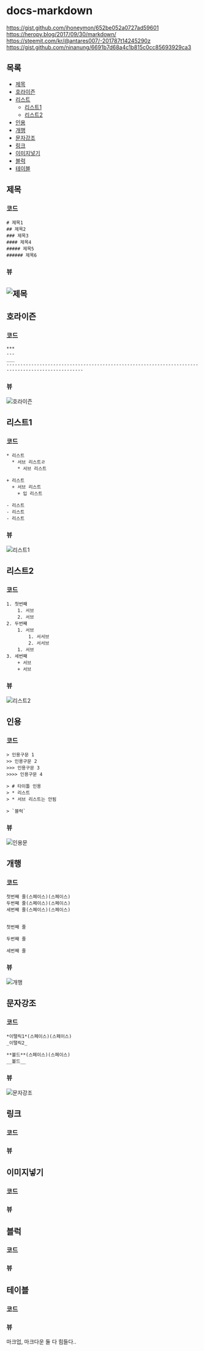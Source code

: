 # docs-markdown

https://gist.github.com/ihoneymon/652be052a0727ad59601
https://heropy.blog/2017/09/30/markdown/
https://steemit.com/kr/@antares007/-201787t14245290z
https://gist.github.com/ninanung/6691b7d68a4c1b815c0cc85693929ca3

## 목록
* [제목](#제목)
* [호라이즌](#호라이즌)
* [리스트](#리스트1)
	* [리스트1](#리스트1)
	* [리스트2](#리스트2)
* [인용](#인용)
* [개행](#개행)
* [문자강조](#문자강조)
* [링크](#링크)
* [이미지넣기](#이미지넣기)
* [블럭](#블럭)
* [테이블](#테이블)

## 제목
### 코드
```
# 제목1
## 제목2
### 제목3
#### 제목4
##### 제목5
###### 제목6
```

### 뷰
![제목](https://github.com/justsoo/docs-markdown/blob/master/images/title_1.PNG?raw=true)
--------------------------------------------------------------------------------------------------

## 호라이즌
### 코드
```
***
---
___
--------------------------------------------------------------------------------------------------
```
### 뷰
![호라이즌](https://github.com/justsoo/docs-markdown/blob/master/images/horizion_1.PNG?raw=true)

## 리스트1
### 코드
```
* 리스트
  * 서브 리스트ㄹ
    * 서브 리스트

+ 리스트
  + 서브 리스트
    + 입 리스트

- 리스트
- 리스트
- 리스트
```
### 뷰
![리스트1](https://github.com/justsoo/docs-markdown/blob/master/images/list_1.PNG?raw=true)

## 리스트2
### 코드
```
1. 첫번째
	1. 서브
	2. 서브
2. 두번째
	1. 서브
		1. 서서브
		2. 서서브
	1. 서브
3. 세번째
	+ 서브
	+ 서브
```
### 뷰
![리스트2](https://github.com/justsoo/docs-markdown/blob/master/images/list_2.PNG?raw=true)	
	
## 인용
### 코드
```
> 인용구문 1
>> 인용구문 2
>>> 인용구문 3
>>>> 인용구문 4

> # 타이틀 인용
> * 리스트
> * 서브 리스트는 안됨

> `블럭`
```
### 뷰
![인용문](https://github.com/justsoo/docs-markdown/blob/master/images/quotation_1.PNG?raw=true)	

## 개행
### 코드
```
첫번째 줄(스페이스)(스페이스)    
두번째 줄(스페이스)(스페이스)    
세번째 줄(스페이스)(스페이스)  


첫번째 줄

두번째 줄

세번째 줄
```
### 뷰
![개행](https://github.com/justsoo/docs-markdown/blob/master/images/newline_1.png?raw=true)	


## 문자강조
### 코드
```
*이탤릭1*(스페이스)(스페이스)    
_이탤릭2_

**볼드**(스페이스)(스페이스)    
__볼드__
```
### 뷰
![문자강조](https://github.com/justsoo/docs-markdown/blob/master/images/bold_1.png?raw=true)	

## 링크
### 코드
### 뷰

## 이미지넣기
### 코드
### 뷰

## 블럭
### 코드
### 뷰

## 테이블
### 코드
### 뷰



마크업, 마크다운 둘 다 힘들다..

